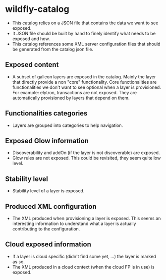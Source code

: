 # wildfly-catalog

* This catalog relies on a JSON file that contains the data we want to see exposed.
* It JSON file should be built by hand to finely identify what needs to be exposed and how.
* This catalog references some XML server configuration files that should be generated from the catalog json file.

## Exposed content

* A subset of galleon layers are exposed in the catalog. Mainly the layer that directly provide a non "core" functionality. 
Core functionalities are functionalities we don't want to see optional when a layer is provisioned. For example: elytron, transactions are not exposed. 
They are automatically provisioned by layers that depend on them. 

## Functionalities categories

* Layers are grouped into categories to help navigation.

## Exposed Glow information

* Discoverability and addOn (if the layer is not discoverable) are exposed.
* Glow rules are not exposed. This could be revisited, they seem quite low level.

## Stability level

* Stability level of a layer is exposed.

## Produced XML configuration

* The XML produced when provisioning a layer is exposed. This seems an interesting information to understand what a layer is actually contributing to the configuration.

## Cloud exposed information

* If a layer is cloud specific (didn't find some yet, ...) the layer is marked as so.
* The XML produced in a cloud context (when the cloud FP is in use) is exposed.


